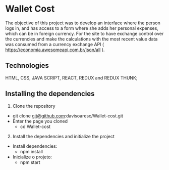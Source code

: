 # Wallet Cost

The objective of this project was to develop an interface where the person logs in,
and has access to a form where she adds her personal expenses, which can be in foreign currency.
For the site to have exchange control over the currencies and make the calculations with the most recent value
data was consumed from a currency exchange API ( https://economia.awesomeapi.com.br/json/all ).

## Technologies

HTML, CSS, JAVA SCRIPT, REACT, REDUX and REDUX THUNK; 

## Installing the dependencies

1. Clone the repository

- git clone git@github.com:davisoaresc/Wallet-cost.git 
- Enter the page you cloned
  - cd Wallet-cost

2. Install the dependencies and initialize the project

- Install dependencies:
  - npm install
- Inicialize o projeto:
  - npm start
